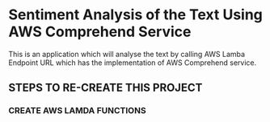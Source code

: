 # Sentiment Analysis of the Text Using AWS Comprehend Service
This is an application which will analyse the text by calling AWS Lamba Endpoint URL which has the implementation of  AWS Comprehend service. 

## STEPS TO RE-CREATE THIS PROJECT

### CREATE AWS LAMDA FUNCTIONS
